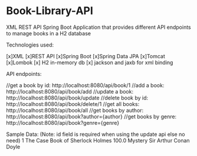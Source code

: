 # Book-Library-API
XML REST API Spring Boot Application that provides different API endpoints to manage books in a H2 database

Technologies used:

[x]XML
[x]REST API
[x]Spring Boot
[x]Spring Data JPA
[x]Tomcat
[x]Lombok
[x] H2 in-memory db
[x] jackson and jaxb for xml binding

API endpoints:

//get a book by id: http://localhost:8080/api/book/1
//add a book: http://localhost:8080/api/book/add
//update a book: http://localhost:8080/api/book/update
//delete book by id: http://localhost:8080/api/book/delete/1
//get all books: http://localhost:8080/api/book/all
//get books by author: http://localhost:8080/api/book?author={author}
//get books by genre: http://localhost:8080/api/book?genre={genre}


Sample Data:
(Note: id field is required when using the update api else no need)
    <book>
        <id>1</id>
        <name>The Case Book of Sherlock Holmes</name>
        <price>100.0</price>
        <genre>Mystery</genre>
        <author>Sir Arthur Conan Doyle</author>
    </book>
